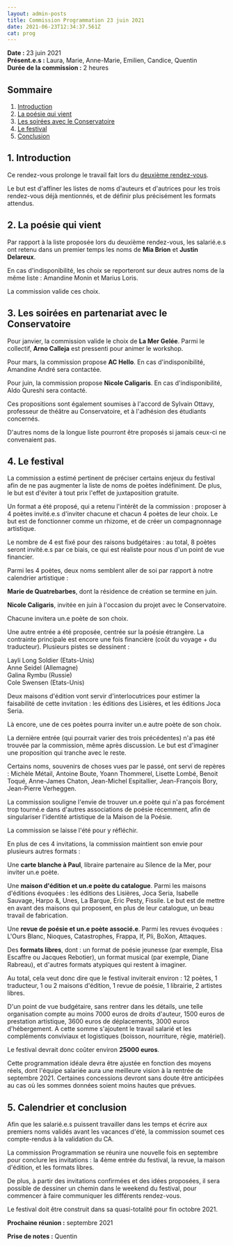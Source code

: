 ```yaml
---
layout: admin-posts
title: Commission Programmation 23 juin 2021
date: 2021-06-23T12:34:37.561Z
cat: prog
---
```

**Date :** 23 juin 2021\
**Présent.e.s :** Laura, Marie, Anne-Marie, Emilien, Candice, Quentin\
**Durée de la commission :** 2 heures

## Sommaire

1. [Introduction](#un)
2. [La poésie qui vient](#deux)
3. [Les soirées avec le Conservatoire](#trois)
4. [Le festival](#quatre)
5. [Conclusion](#cinq)

## <a href="#un"></a> 1. Introduction

Ce rendez-vous prolonge le travail fait lors du [deuxième rendez-vous](https://maiporennes.fr/espace-admin-cr/2022-11-29-prog-commission-programmation-16-juin-2021.html).

Le but est d'affiner les listes de noms d'auteurs et d'autrices pour les trois rendez-vous déjà mentionnés, et de définir plus précisément les formats attendus.

## <a href="#deux"></a> 2. La poésie qui vient

Par rapport à la liste proposée lors du deuxième rendez-vous, les salarié.e.s ont retenu dans un premier temps les noms de **Mia Brion** et **Justin Delareux**.

En cas d'indisponibilité, les choix se reporteront sur deux autres noms de la même liste : Amandine Monin et Marius Loris.

La commission valide ces choix.

## <a href="#trois"></a> 3. Les soirées en partenariat avec le Conservatoire

Pour janvier, la commission valide le choix de **La Mer Gelée**. Parmi le collectif, **Arno Calleja** est pressenti pour animer le workshop.

Pour mars, la commission propose **AC Hello**. En cas d'indisponibilité, Amandine André sera contactée.

Pour juin, la commission propose **Nicole Caligaris**. En cas d'indisponibilité, Aldo Qureshi sera contacté.

Ces propositions sont également soumises à l'accord de Sylvain Ottavy, professeur de théâtre au Conservatoire, et à l'adhésion des étudiants concernés.

D'autres noms de la longue liste pourront être proposés si jamais ceux-ci ne convenaient pas.

## <a href="#quatre"></a> 4. Le festival

La commission a estimé pertinent de préciser certains enjeux du festival afin de ne pas augmenter la liste de noms de poètes indéfiniment. De plus, le but est d'éviter à tout prix l'effet de juxtaposition gratuite.

Un format a été proposé, qui a retenu l'intérêt de la commission : proposer à 4 poètes invité.e.s d'inviter chacune et chacun 4 poètes de leur choix. Le but est de fonctionner comme un rhizome, et de créer un compagnonnage artistique.

Le nombre de 4 est fixé pour des raisons budgétaires : au total, 8 poètes seront invité.e.s par ce biais, ce qui est réaliste pour nous d'un point de vue financier.

Parmi les 4 poètes, deux noms semblent aller de soi par rapport à notre calendrier artistique :

**Marie de Quatrebarbes**, dont la résidence de création se termine en juin.

**Nicole Caligaris**, invitée en juin à l'occasion du projet avec le Conservatoire.

Chacune invitera un.e poète de son choix.

Une autre entrée a été proposée, centrée sur la poésie étrangère. La contrainte principale est encore une fois financière (coût du voyage + du traducteur). Plusieurs pistes se dessinent :

Layli Long Soldier (Etats-Unis)\
Anne Seidel (Allemagne)\
Galina Rymbu (Russie)\
Cole Swensen (Etats-Unis)

Deux maisons d'édition vont servir d'interlocutrices pour estimer la faisabilité de cette invitation : les éditions des Lisières, et les éditions Joca Seria.

Là encore, une de ces poètes pourra inviter un.e autre poète de son choix.

La dernière entrée (qui pourrait varier des trois précédentes) n'a pas été trouvée par la commission, même après discussion. Le but est d'imaginer une proposition qui tranche avec le reste.

Certains noms, souvenirs de choses vues par le passé, ont servi de repères : Michèle Métail, Antoine Boute, Yoann Thommerel, Lisette Lombé, Benoit Toqué, Anne-James Chaton, Jean-Michel Espitallier, Jean-François Bory, Jean-Pierre Verheggen.

La commission souligne l'envie de trouver un.e poète qui n'a pas forcément trop tourné.e dans d'autres associations de poésie récemment, afin de singulariser l'identité artistique de la Maison de la Poésie.

La commission se laisse l'été pour y réfléchir.

En plus de ces 4 invitations, la commission maintient son envie pour plusieurs autres formats :

Une **carte blanche à Paul**, libraire partenaire au Silence de la Mer, pour inviter un.e poète.

Une **maison d'édition et un.e poète du catalogue**. Parmi les maisons d'éditions évoquées : les éditions des Lisières, Joca Seria, Isabelle Sauvage, Harpo &, Unes, La Barque, Eric Pesty, Fissile. Le but est de mettre en avant des maisons qui proposent, en plus de leur catalogue, un beau travail de fabrication.

Une **revue de poésie et un.e poète associé.e**. Parmi les revues évoquées : L'Ours Blanc, Nioques, Catastrophes, Frappa, If, Pli, BoXon, Attaques.

Des **formats libres**, dont : un format de poésie jeunesse (par exemple, Elsa Escaffre ou Jacques Rebotier), un format musical (par exemple, Diane Rabreau), et d'autres formats atypiques qui restent à imaginer.

Au total, cela veut donc dire que le festival inviterait environ : 12 poètes, 1 traducteur, 1 ou 2 maisons d'édition, 1 revue de poésie, 1 librairie, 2 artistes libres.

D'un point de vue budgétaire, sans rentrer dans les détails, une telle organisation compte au moins 7000 euros de droits d'auteur, 1500 euros de prestation artistique, 3600 euros de déplacements, 3000 euros d'hébergement. A cette somme s'ajoutent le travail salarié et les compléments conviviaux et logistiques (boisson, nourriture, régie, matériel).

Le festival devrait donc coûter environ **25000 euros**.

Cette programmation idéale devra être ajustée en fonction des moyens réels, dont l'équipe salariée aura une meilleure vision à la rentrée de septembre 2021. Certaines concessions devront sans doute être anticipées au cas où les sommes données soient moins hautes que prévues.

## <a href="#cinq"></a> 5. Calendrier et conclusion

Afin que les salarié.e.s puissent travailler dans les temps et écrire aux premiers noms validés avant les vacances d'été, la commission soumet ces compte-rendus à la validation du CA.

La commission Programmation se réunira une nouvelle fois en septembre pour conclure les invitations : la 4ème entrée du festival, la revue, la maison d'édition, et les formats libres.

De plus, à partir des invitations confirmées et des idées proposées, il sera possible de dessiner un chemin dans le weekend du festival, pour commencer à faire communiquer les différents rendez-vous.

Le festival doit être construit dans sa quasi-totalité pour fin octobre 2021.

**Prochaine réunion :** septembre 2021

**Prise de notes :** Quentin